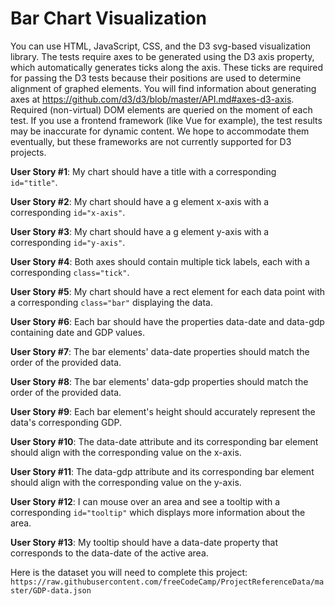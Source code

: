 # Bar Chart Visualization

You can use HTML, JavaScript, CSS, and the D3 svg-based visualization library. The tests require axes to be generated using the D3 axis property, which automatically generates ticks along the axis. These ticks are required for passing the D3 tests because their positions are used to determine alignment of graphed elements. You will find information about generating axes at https://github.com/d3/d3/blob/master/API.md#axes-d3-axis. Required (non-virtual) DOM elements are queried on the moment of each test. If you use a frontend framework (like Vue for example), the test results may be inaccurate for dynamic content. We hope to accommodate them eventually, but these frameworks are not currently supported for D3 projects.

**User Story #1**: My chart should have a title with a corresponding `id="title"`.

**User Story #2**: My chart should have a g element x-axis with a corresponding `id="x-axis"`.

**User Story #3**: My chart should have a g element y-axis with a corresponding `id="y-axis"`.

**User Story #4**: Both axes should contain multiple tick labels, each with a corresponding `class="tick"`.

**User Story #5**: My chart should have a rect element for each data point with a corresponding `class="bar"` displaying the data.

**User Story #6**: Each bar should have the properties data-date and data-gdp containing date and GDP values.

**User Story #7**: The bar elements' data-date properties should match the order of the provided data.

**User Story #8**: The bar elements' data-gdp properties should match the order of the provided data.

**User Story #9**: Each bar element's height should accurately represent the data's corresponding GDP.

**User Story #10**: The data-date attribute and its corresponding bar element should align with the corresponding value on the x-axis.

**User Story #11**: The data-gdp attribute and its corresponding bar element should align with the corresponding value on the y-axis.

**User Story #12**: I can mouse over an area and see a tooltip with a corresponding `id="tooltip"` which displays more information about the area.

**User Story #13**: My tooltip should have a data-date property that corresponds to the data-date of the active area.

Here is the dataset you will need to complete this project: `https://raw.githubusercontent.com/freeCodeCamp/ProjectReferenceData/master/GDP-data.json`
